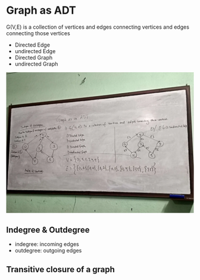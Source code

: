 # Graph as ADT
G(V,E) is a collection of vertices and edges connecting vertices and edges connecting those vertices
- Directed Edge
- undirected Edge
- Directed Graph
- undirected Graph

![Graph example](/./graph.jpg)

## Indegree & Outdegree
- indegree: incoming edges
- outdegree: outgoing edges

## Transitive closure of a graph

